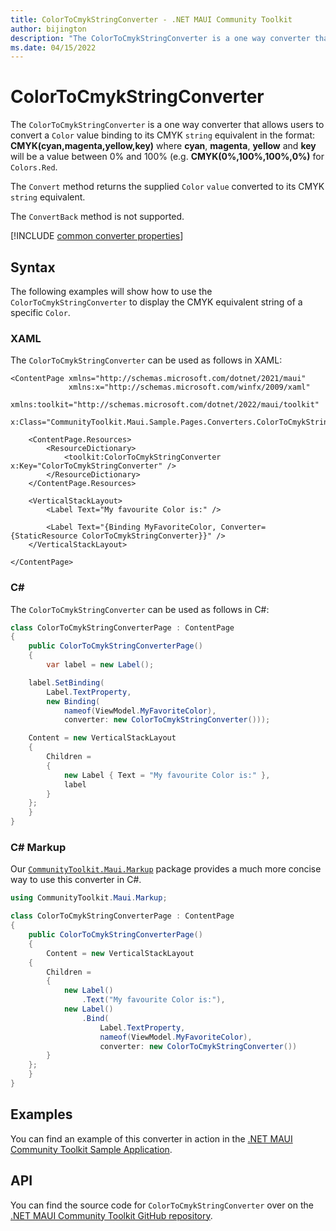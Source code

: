 ```yaml
---
title: ColorToCmykStringConverter - .NET MAUI Community Toolkit
author: bijington
description: "The ColorToCmykStringConverter is a one way converter that allows users to convert a Color value binding to its CMYK string equivalent."
ms.date: 04/15/2022
---
```


# ColorToCmykStringConverter

The `ColorToCmykStringConverter` is a one way converter that allows users to convert a `Color` value binding to its CMYK `string` equivalent in the format: **CMYK(cyan,magenta,yellow,key)** where **cyan**, **magenta**, **yellow** and **key** will be a value between 0% and 100% (e.g. **CMYK(0%,100%,100%,0%)** for `Colors.Red`.

The `Convert` method returns the supplied `Color` `value` converted to its CMYK `string` equivalent.

The `ConvertBack` method is not supported.

[!INCLUDE [common converter properties](../includes/communitytoolkit-converter.md)]

## Syntax

The following examples will show how to use the `ColorToCmykStringConverter` to display the CMYK equivalent string of a specific `Color`.

### XAML

The `ColorToCmykStringConverter` can be used as follows in XAML:

```xaml
<ContentPage xmlns="http://schemas.microsoft.com/dotnet/2021/maui"
             xmlns:x="http://schemas.microsoft.com/winfx/2009/xaml"
             xmlns:toolkit="http://schemas.microsoft.com/dotnet/2022/maui/toolkit"
             x:Class="CommunityToolkit.Maui.Sample.Pages.Converters.ColorToCmykStringConverterPage">

    <ContentPage.Resources>
        <ResourceDictionary>
            <toolkit:ColorToCmykStringConverter x:Key="ColorToCmykStringConverter" />
        </ResourceDictionary>
    </ContentPage.Resources>

    <VerticalStackLayout>
        <Label Text="My favourite Color is:" />

        <Label Text="{Binding MyFavoriteColor, Converter={StaticResource ColorToCmykStringConverter}}" />
    </VerticalStackLayout>

</ContentPage>
```

### C#

The `ColorToCmykStringConverter` can be used as follows in C#:

```csharp
class ColorToCmykStringConverterPage : ContentPage
{
    public ColorToCmykStringConverterPage()
    {
        var label = new Label();

	label.SetBinding(
		Label.TextProperty,
		new Binding(
			nameof(ViewModel.MyFavoriteColor),
			converter: new ColorToCmykStringConverter()));

	Content = new VerticalStackLayout
	{
		Children =
		{
			new Label { Text = "My favourite Color is:" },
			label
		}
	};
    }
}
```

### C# Markup

Our [`CommunityToolkit.Maui.Markup`](../markup/markup.md) package provides a much more concise way to use this converter in C#.

```csharp
using CommunityToolkit.Maui.Markup;

class ColorToCmykStringConverterPage : ContentPage
{
    public ColorToCmykStringConverterPage()
    {
        Content = new VerticalStackLayout
	{
		Children =
		{
			new Label()
				.Text("My favourite Color is:"),
			new Label()
				.Bind(
					Label.TextProperty,
					nameof(ViewModel.MyFavoriteColor),
					converter: new ColorToCmykStringConverter())
		}
	};
    }
}
```

## Examples

You can find an example of this converter in action in the [.NET MAUI Community Toolkit Sample Application](https://github.com/CommunityToolkit/Maui/blob/main/samples/CommunityToolkit.Maui.Sample/Pages/Converters/ColorsConverterPage.xaml).

## API

You can find the source code for `ColorToCmykStringConverter` over on the [.NET MAUI Community Toolkit GitHub repository](https://github.com/CommunityToolkit/Maui/blob/main/src/CommunityToolkit.Maui/Converters/ColorToStringConverter.shared.cs).

